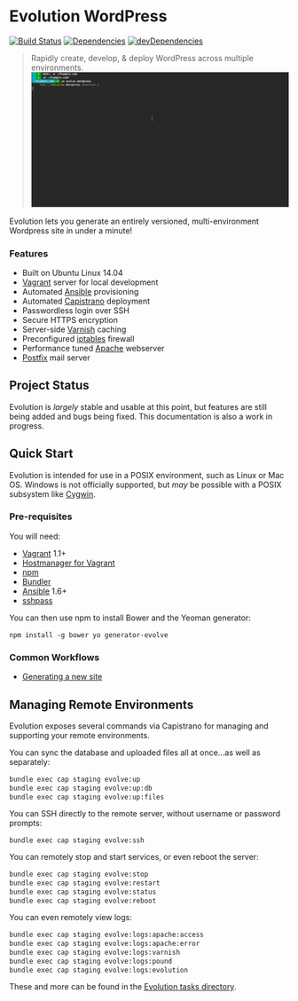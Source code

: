 # Evolution WordPress

[![Build Status](https://travis-ci.org/evolution/wordpress.svg)](https://travis-ci.org/evolution/wordpress)
[![Dependencies](https://david-dm.org/evolution/wordpress.svg)](https://david-dm.org/evolution/wordpress)
[![devDependencies](https://david-dm.org/evolution/wordpress/dev-status.svg)](https://david-dm.org/evolution/wordpress#info=devDependencies&view=table)

> Rapidly create, develop, & deploy WordPress across multiple environments.
> ![Generating a site](generate.gif)

Evolution lets you generate an entirely versioned, multi-environment Wordpress site in under a minute!

### Features

* Built on Ubuntu Linux 14.04
* [Vagrant](https://www.vagrantup.com/) server for local development
* Automated [Ansible](http://www.ansible.com/) provisioning
* Automated [Capistrano](http://capistranorb.com/) deployment
* Passwordless login over SSH
* Secure HTTPS encryption
* Server-side [Varnish](https://www.varnish-cache.org/) caching
* Preconfigured [iptables](http://www.netfilter.org/projects/iptables/) firewall
* Performance tuned [Apache](http://httpd.apache.org/) webserver
* [Postfix](http://www.postfix.org/) mail server

## Project Status

Evolution is _largely_ stable and usable at this point, but features are still being added and bugs being fixed. This documentation is also a work in progress.

## Quick Start

Evolution is intended for use in a POSIX environment, such as Linux or Mac OS. Windows is not officially supported, but _may_ be possible with a POSIX subsystem like [Cygwin](https://www.cygwin.com/).

### Pre-requisites

You will need:

* [Vagrant](https://www.vagrantup.com/downloads.html) 1.1+
* [Hostmanager for Vagrant](https://github.com/smdahlen/vagrant-hostmanager#installation)
* [npm](https://docs.npmjs.com/getting-started/installing-node)
* [Bundler](http://bundler.io/)
* [Ansible](http://docs.ansible.com/intro_installation.html) 1.6+
* [sshpass](https://gist.github.com/arunoda/7790979)

You can then use npm to install Bower and the Yeoman generator:

```
npm install -g bower yo generator-evolve
```

### Common Workflows

* [Generating a new site](/docs/TUTORIAL-NEW.md)

## Managing Remote Environments

Evolution exposes several commands via Capistrano for managing and supporting your remote environments.

You can sync the database and uploaded files all at once...as well as separately:

```
bundle exec cap staging evolve:up
bundle exec cap staging evolve:up:db
bundle exec cap staging evolve:up:files
```

You can SSH directly to the remote server, without username or password prompts:

```
bundle exec cap staging evolve:ssh
```

You can remotely stop and start services, or even reboot the server:

```
bundle exec cap staging evolve:stop
bundle exec cap staging evolve:restart
bundle exec cap staging evolve:status
bundle exec cap staging evolve:reboot
```

You can even remotely view logs:

```
bundle exec cap staging evolve:logs:apache:access
bundle exec cap staging evolve:logs:apache:error
bundle exec cap staging evolve:logs:varnish
bundle exec cap staging evolve:logs:pound
bundle exec cap staging evolve:logs:evolution
```

These and more can be found in the [Evolution tasks directory](https://github.com/evolution/wordpress/tree/master/lib/capistrano/tasks).
